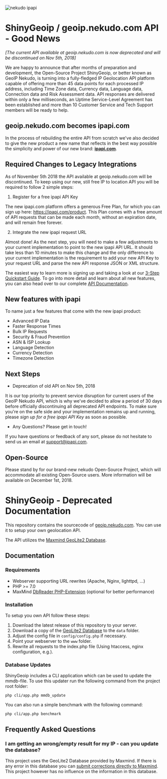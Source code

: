 ![nekudo ipapi](https://github.com/nekudocom/shiny_geoip/blob/master/warning-ipapi.jpg?raw=true)

# ShinyGeoip / geoip.nekudo.com API - Good News

*[The current API available at geoip.nekudo.com is now deprecated and will be discontinued on Nov 5th, 2018]*

We are happy to announce that after months of preparation and development, the Open-Source Project ShinyGeoip, or better known as GeoIP Nekudo, is turning into a fully-fledged IP Geolocation API platform capable of offering more than 45 data points for each processed IP address, including Time Zone data, Currency data, Language data, Connection data and Risk Assessment data. API responses are delivered within only a few milliseconds, an Uptime Service-Level Agreement has been established and more than 10 Customer Service and Tech Support members will be ready to help.  

## geoip.nekudo.com becomes ipapi.com

In the process of rebuilding the entire API from scratch we've also decided to give the new product a new name that reflects in the best way possible the simplicity and power of our new brand: **[ipapi.com](https://ipapi.com)**. 

## Required Changes to Legacy Integrations 

As of November 5th 2018 the API available at geoip.nekudo.com will be discontinued. To keep using our new, still free IP to location API you will be required to follow 2 simple steps: 

1. Register for a free ipapi API Key

The new ipapi.com platform offers a generous Free Plan, for which you can sign up here: https://ipapi.com/product. This Plan comes with a free amount of API requests that can be made each month, without an expiration date, and will remain free forever. 

2. Integrate the new ipapi request URL

Almost done! As the next step, you will need to make a few adjustments to your current implementation to point to the new ipapi API URL. It should take less than 10 minutes to make this change and the only difference to your current implementation is the requirement to add your new API Key to your request URL and parse the new API response JSON or XML structure.

The easiest way to learn more is signing up and taking a look at our [3-Step Quickstart Guide](https://ipapi.com/quickstart). To go into more detail and learn about all new features, you can also head over to our complete [API Documentation](https://ipapi.com/documentation). 

## New features with ipapi
To name just a few features that come with the new ipapi product: 

- Advanced IP Data
- Faster Response Times
- Bulk IP Requests
- Security & Fraud Prevention 
- ASN & ISP Lookup
- Language Detection
- Currency Detection
- Timezone Detection

## Next Steps

- Deprecation of old API on Nov 5th, 2018

It is our top priority to prevent service disruption for current users of the GeoIP Nekudo API, which is why we've decided to allow a period of 30 days before officially discontinuing all deprecated API endpoints. To make sure you're on the safe side and your implementation remains up and running, please *sign up for a free ipapi API Key* as soon as possible.

- Any Questions? Please get in touch!

If you have questions or feedback of any sort, please do not hesitate to send us an email at support@ipapi.com. 

## Open-Source

Please stand by for our brand-new nekudo Open-Source Project, which will accommodate all existing Open-Source users. More information will be available on December 1st, 2018. 





ShinyGeoip - Deprecated Documentation
=====

This repository contains the sourcecode of [geoip.nekudo.com](http://geoip.nekudo.com). You can use it to setup
your own geolocation API. 

The API utilizes the [Maxmind GeoLite2 Database](http://dev.maxmind.com/geoip/geoip2/geolite2/).

## Documentation

### Requirements

* Webserver supporting URL rewrites (Apache, Nginx, lighttpd, ...)
* PHP >= 7.0
* MaxMind [DbReader PHP-Extension](https://github.com/maxmind/MaxMind-DB-Reader-php) (optional for better performance)


### Installation
To setup you own API follow these steps:

1. Download the latest release of this repository to your server.
2. Download a copy of the [GeoLite2 Database](http://dev.maxmind.com/geoip/geoip2/geolite2/) to the ```data``` folder.
3. Adjust the config file in `config/config.php` if necessary.
4. Point your webserver to the ```www``` folder.
5. Rewrite all requests to the index.php file (Using htaccess, nginx configuration, e.g.).

### Database Updates

ShinyGeoip includes a CLI application which can be used to update the mmdb-file. To use this updater
run the following command from the project root folder:

```php cli/app.php mmdb_update```

You can also run a simple benchmark with the following command:

```php cli/app.php benchmark```

## Frequently Asked Questions

### I am getting an wrong/empty result for my IP - can you update the database?

This project uses the GeoLite2 Database provided by Maxmind. If there is any error in this database you can [submit
corrections directly to Maxmind](https://support.maxmind.com/correction-faq/). This project however has no influence
on the information in this database.
